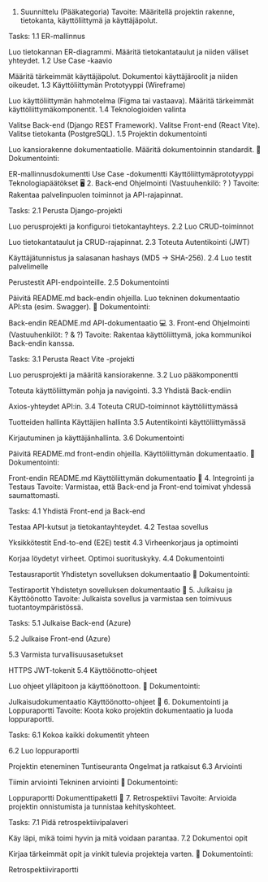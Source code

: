 1. Suunnittelu (Pääkategoria)
Tavoite: Määritellä projektin rakenne, tietokanta, käyttöliittymä ja käyttäjäpolut.

Tasks:
1.1 ER-mallinnus

Luo tietokannan ER-diagrammi.
Määritä tietokantataulut ja niiden väliset yhteydet.
1.2 Use Case -kaavio

Määritä tärkeimmät käyttäjäpolut.
Dokumentoi käyttäjäroolit ja niiden oikeudet.
1.3 Käyttöliittymän Prototyyppi (Wireframe)

Luo käyttöliittymän hahmotelma (Figma tai vastaava).
Määritä tärkeimmät käyttöliittymäkomponentit.
1.4 Teknologioiden valinta

Valitse Back-end (Django REST Framework).
Valitse Front-end (React Vite).
Valitse tietokanta (PostgreSQL).
1.5 Projektin dokumentointi

Luo kansiorakenne dokumentaatiolle.
Määritä dokumentoinnin standardit.
📝 Dokumentointi:

ER-mallinnusdokumentti
Use Case -dokumentti
Käyttöliittymäprototyyppi
Teknologiapäätökset
🖥️ 2. Back-end Ohjelmointi (Vastuuhenkilö: ? )
Tavoite: Rakentaa palvelinpuolen toiminnot ja API-rajapinnat.

Tasks:
2.1 Perusta Django-projekti

Luo perusprojekti ja konfiguroi tietokantayhteys.
2.2 Luo CRUD-toiminnot

Luo tietokantataulut ja CRUD-rajapinnat.
2.3 Toteuta Autentikointi (JWT)

Käyttäjätunnistus ja salasanan hashays (MD5 → SHA-256).
2.4 Luo testit palvelimelle

Perustestit API-endpointeille.
2.5 Dokumentointi

Päivitä README.md back-endin ohjeilla.
Luo tekninen dokumentaatio API:sta (esim. Swagger).
📝 Dokumentointi:

Back-endin README.md
API-dokumentaatio
💻 3. Front-end Ohjelmointi (Vastuuhenkilöt: ? & ?)
Tavoite: Rakentaa käyttöliittymä, joka kommunikoi Back-endin kanssa.

Tasks:
3.1 Perusta React Vite -projekti

Luo perusprojekti ja määritä kansiorakenne.
3.2 Luo pääkomponentti

Toteuta käyttöliittymän pohja ja navigointi.
3.3 Yhdistä Back-endiin

Axios-yhteydet API:in.
3.4 Toteuta CRUD-toiminnot käyttöliittymässä

Tuotteiden hallinta
Käyttäjien hallinta
3.5 Autentikointi käyttöliittymässä

Kirjautuminen ja käyttäjänhallinta.
3.6 Dokumentointi

Päivitä README.md front-endin ohjeilla.
Käyttöliittymän dokumentaatio.
📝 Dokumentointi:

Front-endin README.md
Käyttöliittymän dokumentaatio
🔌 4. Integrointi ja Testaus
Tavoite: Varmistaa, että Back-end ja Front-end toimivat yhdessä saumattomasti.

Tasks:
4.1 Yhdistä Front-end ja Back-end

Testaa API-kutsut ja tietokantayhteydet.
4.2 Testaa sovellus

Yksikkötestit
End-to-end (E2E) testit
4.3 Virheenkorjaus ja optimointi

Korjaa löydetyt virheet.
Optimoi suorituskyky.
4.4 Dokumentointi

Testausraportit
Yhdistetyn sovelluksen dokumentaatio
📝 Dokumentointi:

Testiraportit
Yhdistetyn sovelluksen dokumentaatio
🚀 5. Julkaisu ja Käyttöönotto
Tavoite: Julkaista sovellus ja varmistaa sen toimivuus tuotantoympäristössä.

Tasks:
5.1 Julkaise Back-end (Azure)

5.2 Julkaise Front-end (Azure)

5.3 Varmista turvallisuusasetukset

HTTPS
JWT-tokenit
5.4 Käyttöönotto-ohjeet

Luo ohjeet ylläpitoon ja käyttöönottoon.
📝 Dokumentointi:

Julkaisudokumentaatio
Käyttöönotto-ohjeet
📑 6. Dokumentointi ja Loppuraportti
Tavoite: Koota koko projektin dokumentaatio ja luoda loppuraportti.

Tasks:
6.1 Kokoa kaikki dokumentit yhteen

6.2 Luo loppuraportti

Projektin eteneminen
Tuntiseuranta
Ongelmat ja ratkaisut
6.3 Arviointi

Tiimin arviointi
Tekninen arviointi
📝 Dokumentointi:

Loppuraportti
Dokumenttipaketti
🧠 7. Retrospektiivi
Tavoite: Arvioida projektin onnistumista ja tunnistaa kehityskohteet.

Tasks:
7.1 Pidä retrospektiivipalaveri

Käy läpi, mikä toimi hyvin ja mitä voidaan parantaa.
7.2 Dokumentoi opit

Kirjaa tärkeimmät opit ja vinkit tulevia projekteja varten.
📝 Dokumentointi:

Retrospektiiviraportti

